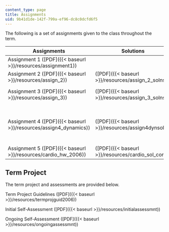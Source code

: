 ```yaml
---
content_type: page
title: Assignments
uid: 9b41d1de-142f-799a-ef96-dc8c0dcfd6f5
---
```


The following is a set of assignments given to the class throughout the term.

| Assignments | Solutions | Additional files |
| --- | --- | --- |
| Assignment 1 ([PDF]({{< baseurl >}}/resources/assignment1)) | &nbsp; |
| Assignment 2 ([PDF]({{< baseurl >}}/resources/assign_2)) | ([PDF]({{< baseurl >}}/resources/assign_2_solns)) | &nbsp; |
| Assignment 3 ([PDF]({{< baseurl >}}/resources/assign_3)) | ([PDF]({{< baseurl >}}/resources/assign_3_solns)) | joe\_var.m ([M](/courses/aeronautics-and-astronautics/16-423j-aerospace-biomedical-and-life-support-engineering-spring-2006/assignments/joe_var.m))  {{< br >}}  {{< br >}}joe\_model.mdl ([MDL](/courses/aeronautics-and-astronautics/16-423j-aerospace-biomedical-and-life-support-engineering-spring-2006/assignments/joe_model.mdl)) |
| Assignment 4 ([PDF]({{< baseurl >}}/resources/assign4_dynamics)) | ([PDF]({{< baseurl >}}/resources/assign4dynsoln)) | dynamics\_prob6\_script.m ([M](/courses/aeronautics-and-astronautics/16-423j-aerospace-biomedical-and-life-support-engineering-spring-2006/assignments/dynamics_prob6_script.m))  {{< br >}}  {{< br >}}dynamics\_prob2.mdl ([MDL](/courses/aeronautics-and-astronautics/16-423j-aerospace-biomedical-and-life-support-engineering-spring-2006/assignments/dynamics_prob2.mdl))  {{< br >}}  {{< br >}}dynamics\_prob345.mdl ([MDL](/courses/aeronautics-and-astronautics/16-423j-aerospace-biomedical-and-life-support-engineering-spring-2006/assignments/dynamics_prob345.mdl)) |
| Assignment 5 ([PDF]({{< baseurl >}}/resources/cardio_hw_2006)) | ([PDF]({{< baseurl >}}/resources/cardio_sol_corr)) |   

Term Project
------------

The term project and assessments are provided below.

Term Project Guidelines ([PDF]({{< baseurl >}}/resources/termprojguid2006))

Initial Self-Assessment ([PDF]({{< baseurl >}}/resources/initialassessmnt))

Ongoing Self-Assessment ([PDF]({{< baseurl >}}/resources/ongoingassessmnt))